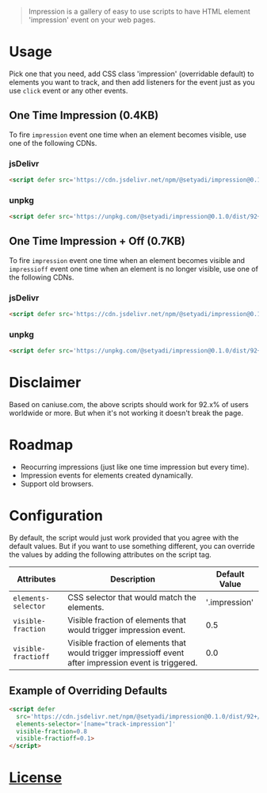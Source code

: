 > Impression is a gallery of easy to use scripts to have HTML element 'impression' event on your
> web pages.

# Usage

Pick one that you need, add CSS class 'impression' (overridable default) to elements you want to
track, and then add listeners for the event just as you use `click` event or any other events.

## One Time Impression (0.4KB)

To fire `impression` event one time when an element becomes visible, use one of the following CDNs.

### jsDelivr

```html
<script defer src='https://cdn.jsdelivr.net/npm/@setyadi/impression@0.1.0/dist/92+/impression.min.js'></script>
```

### unpkg

```html
<script defer src='https://unpkg.com/@setyadi/impression@0.1.0/dist/92+/impression.min.js'></script>
```

## One Time Impression + Off (0.7KB)

To fire `impression` event one time when an element becomes visible and `impressioff` event one time
when an element is no longer visible, use one of the following CDNs.

### jsDelivr

```html
<script defer src='https://cdn.jsdelivr.net/npm/@setyadi/impression@0.1.0/dist/92+/impression+off.min.js'></script>
```

### unpkg

```html
<script defer src='https://unpkg.com/@setyadi/impression@0.1.0/dist/92+/impression+off.min.js'></script>
```


# Disclaimer

Based on caniuse.com, the above scripts should work for 92.x% of users worldwide or more. But when
it's not working it doesn't break the page.


# Roadmap

- Reocurring impressions (just like one time impression but every time).
- Impression events for elements created dynamically.
- Support old browsers.


# Configuration

By default, the script would just work provided that you agree with the default values. But if you
want to use something different, you can override the values by adding the following attributes on
the script tag.

| Attributes         | Description                                                                                            | Default Value |
|--------------------|--------------------------------------------------------------------------------------------------------|---------------|
|`elements-selector` | CSS selector that would match the elements.                                                            | '.impression' |
|`visible-fraction`  | Visible fraction of elements that would trigger impression event.                                      | 0.5           |
|`visible-fractioff` | Visible fraction of elements that would trigger impressioff event after impression event is triggered. | 0.0           |

## Example of Overriding Defaults

```html
<script defer
  src='https://cdn.jsdelivr.net/npm/@setyadi/impression@0.1.0/dist/92+/impression+off.min.js'
  elements-selector='[name="track-impression"]'
  visible-fraction=0.8
  visible-fractioff=0.1>
</script>
```


# [License](LICENSE)

